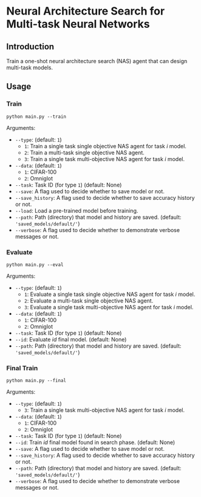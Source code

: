 # Neural Architecture Search for Multi-task Neural Networks

## Introduction

Train a one-shot neural architecture search (NAS) agent that can design multi-task models.

## Usage

### Train

```
python main.py --train
```

Arguments:

 * `--type`: (default: `1`)
   * `1`: Train a single task single objective NAS agent for task *i* model.
   * `2`: Train a multi-task single objective NAS agent.
   * `3`: Train a single task multi-objective NAS agent for task *i* model.
 * `--data`: (default: `1`)
   * `1`: CIFAR-100
   * `2`: Omniglot
 * `--task`: Task ID (for type `1`) (default: None)
 * `--save`: A flag used to decide whether to save model or not.
 * `--save_history`: A flag used to decide whether to save accuracy history or not.
 * `--load`: Load a pre-trained model before training.
 * `--path`: Path (directory) that model and history are saved. (default: `'saved_models/default/'`)
 * `--verbose`: A flag used to decide whether to demonstrate verbose messages or not.

### Evaluate

```
python main.py --eval
```

Arguments:

 * `--type`: (default: `1`)
   * `1`: Evaluate a single task single objective NAS agent for task *i* model.
   * `2`: Evaluate a multi-task single objective NAS agent.
   * `3`: Evaluate a single task multi-objective NAS agent for task *i* model.
 * `--data`: (default: `1`)
   * `1`: CIFAR-100
   * `2`: Omniglot
 * `--task`: Task ID (for type `1`) (default: None)
 * `--id`: Evaluate *id* final model. (default: None)
 * `--path`: Path (directory) that model and history are saved. (default: `'saved_models/default/'`)

### Final Train

```
python main.py --final
```

Arguments:

 * `--type`: (default: `1`)
   * `3`: Train a single task multi-objective NAS agent for task *i* model.
 * `--data`: (default: `1`)
   * `1`: CIFAR-100
   * `2`: Omniglot
 * `--task`: Task ID (for type `1`) (default: None)
 * `--id`: Train *id* final model found in search phase. (default: None)
 * `--save`: A flag used to decide whether to save model or not.
 * `--save_history`: A flag used to decide whether to save accuracy history or not.
 * `--path`: Path (directory) that model and history are saved. (default: `'saved_models/default/'`)
 * `--verbose`: A flag used to decide whether to demonstrate verbose messages or not.
